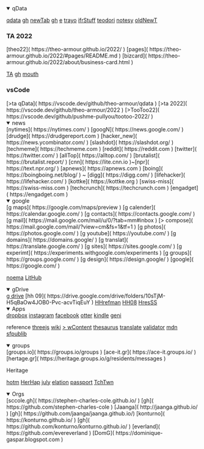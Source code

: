<details class=box open><summary>qData</summary>

[qdata](https://theo-armour.github.io/qdata/) [gh]( https://github.com/theo-armour/qdata )
[newTab]( https://theo-armour.github.io/qdata/apps/2022-new-tab/ ) [gh]( https://github.com/theo-armour/qdata/tree/master/apps/2022-new-tab ) [e]( https://github.com/theo-armour/qdata/edit/master/apps/2022-new-tab/2022-08-01/new-tab-content.md )
[trayo](https://theo-armour.github.io/qdata/apps/trayo/)
[ifrStuff](https://theo-armour.github.io/qdata/apps/iframe-stuff)
[teodori](https://theo-armour.github.io/qdata/apps/teodori)
[notesy](https://theo-armour.github.io/qdata/apps/notesy)
[oldNewT]( https://theo-armour.github.io/qdata/apps/new-tab/ )

<h3>TA 2022</h3>
[theo22]( https://theo-armour.github.io/2022/ )
[pages]( https://theo-armour.github.io/2022/#pages/README.md )
[bizcard]( https://theo-armour.github.io/2022/about/business-card.html )

[TA]( https://theo-armour.github.io/ ) [gh]( https://github.com/theo-armour/theo-armour.github.io )
[mouth]( https://theo-armour.github.io/mouth-stl-2022/simple-stl/" )

<h3>vsCode</h3>
[&gt;ta qData]( https://vscode.dev/github/theo-armour/qdata )
[&gt;ta 2022]( https://vscode.dev/github/theo-armour/2022 )
[&gt;TooToo22]( https://vscode.dev/github/pushme-pullyou/tootoo-2022/ )

</details>

<details class=box open><summary>news</summary>
[nytimes]( https://nytimes.com/ )
[googN]( https://news.google.com/ )
[drudge]( https://drudgereport.com )
[hacker_new]( https://news.ycombinator.com/ )
[slashdot]( https://slashdot.org/ )
[techmeme]( https://techmeme.com )
[reddit]( https://reddit.com )
[twitter]( https://twitter.com/ )
[allTop]( https://alltop.com/ )
[brutalist]( https://brutalist.report/ )
[cnn]( https://lite.cnn.io )~[npr]( https://text.npr.org/ )
[apnews]( https://apnews.com )
[boing]( https://boingboing.net/blog/ ) ~ [digg]( https://digg.com/ )
[lifehacker]( https://lifehacker.com/ )
[kottke]( https://kottke.org )
[swiss-miss]( https://swiss-miss.com )
[techcrunch]( https://techcrunch.com )
[engadget]( https://engadget.com )

</details>

<details class=box open><summary>google</summary>
[g maps]( https://google.com/maps/preview )
[g calender]( https://calendar.google.com/ )
[g contacts]( https://contacts.google.com/ )
[g mail]( https://mail.google.com/mail/u/0/?tab=mm#inbox )
[> compose]( https://mail.google.com/mail/?view=cm&amp;fs=1&amp;tf=1 )
[g photos]( https://photos.google.com/ )
[g youtube]( https://youtube.com/ )
[g domains]( https://domains.google/ )
[g translat]( https://translate.google.com/ )
[g sites]( https://sites.google.com/ )
[g experimt]( https://experiments.withgoogle.com/experiments )
[g groups]( https://groups.google.com/ )
[g design]( https://design.google/ )
[google]( https://google.com/ )

[noema]( https://noemamag.com/ )
[LitHub]( https://lithub.com/category/lit-hub-daily/ )
</details>


<details class=box open><summary>gDrive</summary>
<a href="https://drive.google.com/?authuser=0#my-drive">g drive</a>
[hh 09]( https://drive.google.com/drive/folders/10sTjM-H5qBaOw4JOB0-Pvc-acvTiqEuY )
<a href="https://docs.google.com/document/d/1oO8sRRqVAj7g4FI-beDok11l9t590svvMwLJt5VUg5s/edit#heading=h.12f5u4kdroig">HHrefman</a>
<a
href="https://docs.google.com/document/d/1iI9j5Ort73PLMPnUndQc7JEpPYQtoD3TickliqqSTb0/edit">HH08</a>
<a
href="https://docs.google.com/spreadsheets/d/1BtqRUotYqAKiJSTiir5h4sLrTfMFg8XdtWvn46DYti8/edit#gid=1362604872">HresSS</a>

 </details>

<details class=box open><summary>Apps</summary>
<a href="https://dropbox.com/home">dropbox</a>
<a href="https://instagram.com/">instagram</a>
<a href="https://facebook.com/">facebook</a>
<a href="https://otter.ai/">otter</a>
<a href="https://read.amazon.com/reader?asin=B07DNKQ5M9&amp;ref_=kwl_kr_iv_rec_1&amp;language=en-US">kindle</a>
<a href="https://www.geni.com/family-tree/index/6000000004118029730">geni</a>


reference
<a href="https://threejs.org">threejs</a>
<a href="https://en.wikipedia.org">wiki</a>
<a href="https://en.wikipedia.org/wiki/Wikipedia:Contents/Categories">> wContent</a></div>
<a href="https://thesaurus.com">thesaurus</a>
<a href="https://translate.google.com/">translate</a>
<a href="https://validator.w3.org/">validator</a>
[mdn]( https://developer.mozilla.org/en-US/ )
[sfpublib]( https://sfpl.org/)

</details>

<details class=box open><summary>groups</summary>
[groups.io]( https://groups.io/groups )
[ace-it.gr]( https://ace-it.groups.io/ )
[hertage.gr]( https://heritage.groups.io/g/residents/messages )

Heritage

<a href="https://heritageonthemarina.org/">hotm</a>
[HerHap]( https://heritage-happenings.github.io/ )
[july]( https://heritage-happenings.github.io/happenings-issues/2022/2022-07-heritage-happenings.pdf )
[elation]( https://app.elationpassport.com/passport/login/ )
[passport]( https://www.elationhealth.com/patient-passport/ )
[TchTwn]( https://www.residentapps.com/ )

</details>

<details class=box open> <summary>Orgs</summary>
[sccole.gh]( https://stephen-charles-cole.github.io/ ) [gh]( https://github.com/stephen-charles-cole )
[Jaanga]( http://jaanga.github.io/ ) [gh]( https://github.com/jaanga/jaanga.github.io/)
[konturno]( https://konturno.github.io/ ) [gh]( https://github.com/konturno/konturno.github.io/ )
[everland]( https://github.com/evereverland )
[DomG]( https://dominique-gaspar.blogspot.com )

 </details>
